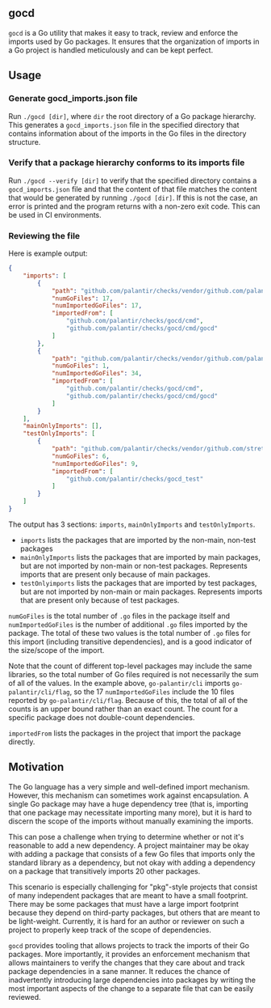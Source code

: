 gocd
----

`gocd` is a Go utility that makes it easy to track, review and enforce the imports used by Go packages. It ensures that
the organization of imports in a Go project is handled meticulously and can be kept perfect.

## Usage

### Generate gocd_imports.json file

Run `./gocd [dir]`, where `dir` the root directory of a Go package hierarchy. This generates a `gocd_imports.json` file
in the specified directory that contains information about of the imports in the Go files in the directory structure.

### Verify that a package hierarchy conforms to its imports file

Run `./gocd --verify [dir]` to verify that the specified directory contains a `gocd_imports.json` file and that the
content of that file matches the content that would be generated by running `./gocd [dir]`. If this is not the case, an
error is printed and the program returns with a non-zero exit code. This can be used in CI environments.

### Reviewing the file

Here is example output:

```json
{
    "imports": [
        {
            "path": "github.com/palantir/checks/vendor/github.com/palantir/pkg/cli",
            "numGoFiles": 17,
            "numImportedGoFiles": 17,
            "importedFrom": [
                "github.com/palantir/checks/gocd/cmd",
                "github.com/palantir/checks/gocd/cmd/gocd"
            ]
        },
        {
            "path": "github.com/palantir/checks/vendor/github.com/palantir/pkg/cli/cfgcli",
            "numGoFiles": 1,
            "numImportedGoFiles": 34,
            "importedFrom": [
                "github.com/palantir/checks/gocd/cmd",
                "github.com/palantir/checks/gocd/cmd/gocd"
            ]
        }
    ],
    "mainOnlyImports": [],
    "testOnlyImports": [
        {
            "path": "github.com/palantir/checks/vendor/github.com/stretchr/testify/assert",
            "numGoFiles": 6,
            "numImportedGoFiles": 9,
            "importedFrom": [
                "github.com/palantir/checks/gocd_test"
            ]
        }
    ]
}
```

The output has 3 sections: `imports`, `mainOnlyImports` and `testOnlyImports`.

* `imports` lists the packages that are imported by the non-main, non-test packages
* `mainOnlyImports` lists the packages that are imported by main packages, but are not imported by non-main or non-test
  packages. Represents imports that are present only because of main packages.
* `testOnlyimports` lists the packages that are imported by test packages, but are not imported by non-main or
  main packages. Represents imports that are present only because of test packages.

`numGoFiles` is the total number of `.go` files in the package itself and `numImportedGoFiles` is the number of
additional `.go` files imported by the package. The total of these two values is the total number of `.go` files for
this import (including transitive dependencies), and is a good indicator of the size/scope of the import.

Note that the count of different top-level packages may include the same libraries, so the total number of Go files
required is not necessarily the sum of all of the values. In the example above, `go-palantir/cli` imports
`go-palantir/cli/flag`, so the 17 `numImportedGoFiles` include the 10 files reported by `go-palantir/cli/flag`. Because
of this, the total of all of the counts is an upper bound rather than an exact count. The count for a specific package
does not double-count dependencies.

`importedFrom` lists the packages in the project that import the package directly.

## Motivation

The Go language has a very simple and well-defined import mechanism. However, this mechanism can sometimes work against
encapsulation. A single Go package may have a huge dependency tree (that is, importing that one package may necessitate
importing many more), but it is hard to discern the scope of the imports without manually examining the imports.

This can pose a challenge when trying to determine whether or not it's reasonable to add a new dependency. A project
maintainer may be okay with adding a package that consists of a few Go files that imports only the standard library as a
dependency, but not okay with adding a dependency on a package that transitively imports 20 other packages.

This scenario is especially challenging for "pkg"-style projects that consist of many independent packages that are
meant to have a small footprint. There may be some packages that must have a large import footprint because they depend
on third-party packages, but others that are meant to be light-weight. Currently, it is hard for an author or reviewer
on such a project to properly keep track of the scope of dependencies.

`gocd` provides tooling that allows projects to track the imports of their Go packages. More importantly, it provides an
enforcement mechanism that allows maintainers to verify the changes that they care about and track package dependencies
in a sane manner. It reduces the chance of inadvertently introducing large dependencies into packages by writing the
most important aspects of the change to a separate file that can be easily reviewed.